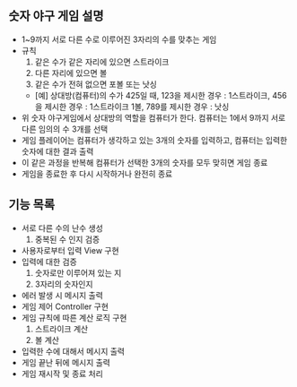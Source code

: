 ## 숫자 야구 게임 설명
- 1~9까지 서로 다른 수로 이루어진 3자리의 수를 맞추는 게임
- 규칙
    1. 같은 수가 같은 자리에 있으면 스트라이크
    2. 다른 자리에 있으면 볼
    3. 같은 수가 전혀 없으면 포볼 또는 낫싱
    - [예] 상대방(컴퓨터)의 수가 425일 때, 123을 제시한 경우 : 1스트라이크, 456을 제시한 경우 : 1스트라이크 1볼, 789를 제시한 경우 : 낫싱
- 위 숫자 야구게임에서 상대방의 역할을 컴퓨터가 한다. 컴퓨터는 1에서 9까지 서로 다른 임의의 수 3개를 선택 
- 게임 플레이어는 컴퓨터가 생각하고 있는 3개의 숫자를 입력하고, 컴퓨터는 입력한 숫자에 대한 결과 출력
- 이 같은 과정을 반복해 컴퓨터가 선택한 3개의 숫자를 모두 맞히면 게임 종료
- 게임을 종료한 후 다시 시작하거나 완전히 종료

## 기능 목록
- 서로 다른 수의 난수 생성
    1. 중복된 수 인지 검증
- 사용자로부터 입력 View 구현
- 입력에 대한 검증
    1. 숫자로만 이루어져 있는 지
    2. 3자리의 숫자인지
- 에러 발생 시 메시지 출력
- 게임 제어 Controller 구현
- 게임 규칙에 따른 계산 로직 구현
    1. 스트라이크 계산
    2. 볼 계산
- 입력한 수에 대해서 메시지 출력
- 게임 끝난 뒤에 메시지 출력
- 게임 재시작 및 종료 처리
 
